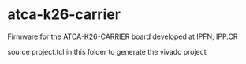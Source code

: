 # atca-k26-carrier
Firmware for the ATCA-K26-CARRIER board developed at IPFN, IPP.CR

source project.tcl in this folder to generate the vivado project
